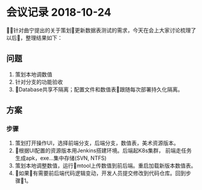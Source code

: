 # 会议记录 2018-10-24

针对曲宁提出的关于策划更新数据表测试的需求，今天在会上大家讨论梳理了以后，整理结果如下：

## 问题

1. 策划本地调数值
2. 针对分支的功能验收
3. Database共享不隔离；配置文件和数值表跟随每次部署持久化隔离。

## 方案

### 步骤

1. 策划打开操作UI，选择前端分支，后端分支，数值表，美术资源版本。
2. 根据UI配置的资源版本用Jenkins搭建环境。后端起K8s集群， 前端走任务生成apk，exe...集中存储(SVN, NTFS)
3. 策划本地调整数值，运行mtool上传数值到前后端。重启加载新版本数值表。
4. 如果有需要前后端代码逻辑变动，开发人员提交修改到代码仓库。回到步骤1。
